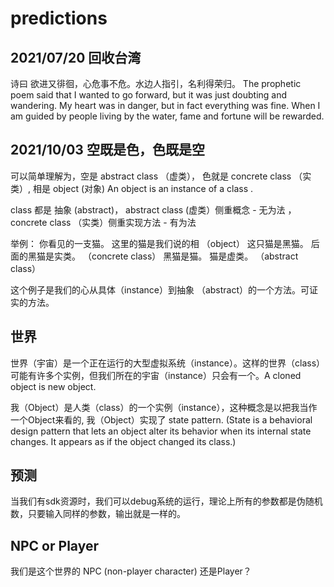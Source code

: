 # predictions

## 2021/07/20 回收台湾
诗曰 欲进又徘徊，心危事不危。水边人指引，名利得荣归。
The prophetic poem said that I wanted to go forward, but it was just doubting and wandering. My heart was in danger, but in fact everything was fine. When I am guided by people living by the water, fame and fortune will be rewarded.

## 2021/10/03 空既是色，色既是空

可以简单理解为，空是 abstract class （虚类）， 色就是 concrete class （实类）, 相是 object (对象)  An object is an instance of a class .

class 都是 抽象 (abstract)， abstract class (虚类）侧重概念 - 无为法 ， concrete class （实类）侧重实现方法 - 有为法

举例： 你看见的一支猫。  这里的猫是我们说的相  （object）
       这只猫是黑猫。   后面的黑猫是实类。    （concrete class）
       黑猫是猫。       猫是虚类。           （abstract class）
       
这个例子是我们的心从具体（instance）到抽象 （abstract）的一个方法。可证实的方法。 

## 世界

世界（宇宙）是一个正在运行的大型虚拟系统（instance）。这样的世界（class）可能有许多个实例，但我们所在的宇宙（instance）只会有一个。A cloned object is new object.

我（Object）是人类（class）的一个实例（instance），这种概念是以把我当作一个Object来看的, 我（Object）实现了 state pattern.
(State is a behavioral design pattern that lets an object alter its behavior when its internal state changes. It appears as if the object changed its class.)

## 预测

当我们有sdk资源时，我们可以debug系统的运行，理论上所有的参数都是伪随机数，只要输入同样的参数，输出就是一样的。

## NPC or Player

我们是这个世界的 NPC (non-player character) 还是Player？


